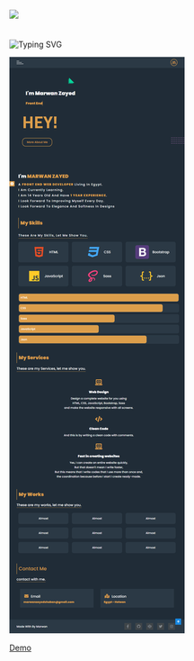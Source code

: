 <img style="margin: 20px auto;" src="https://readme-typing-svg.herokuapp.com?color=%23000000&width=80&lines=Portfolio">

![Typing SVG](https://readme-typing-svg.herokuapp.com?color=%2336BCF7&lines=The+site+where+I+will+present+my+projects)

![Alt Text](portfolio.png)

[Demo](https://maro-portfolio.netlify.app/)
